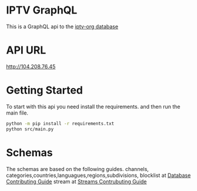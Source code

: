 # IPTV GraphQL
This is a GraphQL api to the [iptv-org database](https://github.com/iptv-org/database)

# API URL
http://104.208.76.45

# Getting Started
To start with this api you need install the requirements.
and then run the main file.
```bash
python -m pip install -r requirements.txt
python src/main.py
```

# Schemas
The schemas are based on the following guides.
channels, categories,countries,languagues,regions,subdivisions, blocklist at [Database Contributing Guide](https://github.com/iptv-org/database/blob/master/CONTRIBUTING.md)
stream at [Streams Contrubuting Guide](https://github.com/iptv-org/iptv/blob/master/CONTRIBUTING.md)

